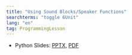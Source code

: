 ```yaml
---
title: "Using Sound Blocks/Speaker Functions"
searchterms: "toggle 6Unit"
lang: "en"
tag: ProgrammingLesson
---
```

 <ul>

 <li class="ng-binding">Python Slides:
 <a href="PyProgrammingLessons/SpeakerFunctions.pptx">PPTX</a>,
 <a href="PyProgrammingLessons/SpeakerFunctionsPy.pdf">PDF</a>
 </li>
 </ul>
